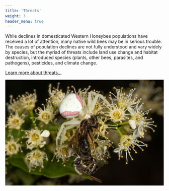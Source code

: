 ```yaml
---
title: 'Threats'
weight: 3
header_menu: true
---
```


<div class="doubleColumn">
<div>
While declines in domesticated Western Honeybee populations have received a lot of attention, many native wild bees may be in serious trouble. The causes of population declines are not fully understood and vary widely by species, but the myriad of threats include land use change and habitat destruction, introduced species (plants, other bees, parasites, and pathogens), pesticides, and climate change.  

<a href="https://github.com/VtEcostudies/SoBees_Threats.git">Learn more about threats...</a>
</div>

<div> <img alt="Crab_spider_predates_bee" src="images/Crab_spider_predates_bee.jpg" style="margin: 0px height: 700px; width: 700px"></div>

</div>
